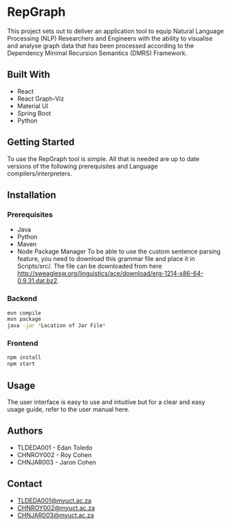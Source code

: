 # RepGraph

This project sets out to deliver an application tool to equip Natural Language Processing (NLP) Researchers and Engineers with the ability to visualise and analyse graph data that has been processed according to the Dependency Minimal Recursion Semantics (DMRS) Framework.

## Built With
* React
* React Graph-Viz
* Material UI
* Spring Boot
* Python

## Getting Started
To use the RepGraph tool is simple. All that is needed are up to date versions of the following prerequisites and Language compilers/interpreters.

## Installation
### Prerequisites
* Java
* Python
* Maven
* Node Package Manager
To be able to use the custom sentence parsing feature, you need to download this grammar file and place it in Scripts/src/<file>. The file can be downloaded from here http://sweaglesw.org/linguistics/ace/download/erg-1214-x86-64-0.9.31.dat.bz2.


### Backend
```bash
mvn compile
mvn package
java -jar *Location of Jar File*
```
### Frontend
```bash
npm install
npm start
```

## Usage
The user interface is easy to use and intuitive but for a clear and easy usage guide, refer to the user manual here.

## Authors
* TLDEDA001 - Edan Toledo
* CHNROY002 - Roy Cohen
* CHNJAR003 - Jaron Cohen

## Contact 
* TLDEDA001@myuct.ac.za
* CHNROY002@myuct.ac.za
* CHNJAR003@myuct.ac.za

